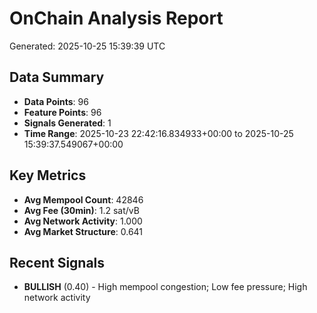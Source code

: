 # OnChain Analysis Report
Generated: 2025-10-25 15:39:39 UTC

## Data Summary
- **Data Points**: 96
- **Feature Points**: 96
- **Signals Generated**: 1
- **Time Range**: 2025-10-23 22:42:16.834933+00:00 to 2025-10-25 15:39:37.549067+00:00

## Key Metrics
- **Avg Mempool Count**: 42846
- **Avg Fee (30min)**: 1.2 sat/vB
- **Avg Network Activity**: 1.000
- **Avg Market Structure**: 0.641

## Recent Signals
- **BULLISH** (0.40) - High mempool congestion; Low fee pressure; High network activity
